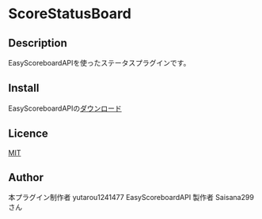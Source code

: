 ScoreStatusBoard
==== 

## Description

EasyScoreboardAPIを使ったステータスプラグインです。

## Install

EasyScoreboardAPIの[ダウンロード](https://github.com/Saisana299/EasyScoreboardAPI/releases/tag/v1.2.1)

## Licence

[MIT](https://github.com/tcnksm/tool/blob/master/LICENCE)

## Author
本プラグイン制作者 yutarou1241477
EasyScoreboardAPI 製作者 Saisana299さん
